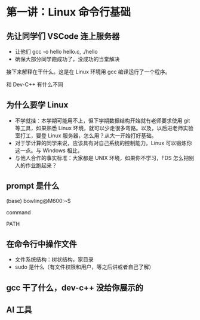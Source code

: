 # 第一讲：Linux 命令行基础

## 先让同学们 VSCode 连上服务器

- 让他们 gcc -o hello hello.c, ./hello
- 确保大部分同学跑成功了，没成功的当堂解决

接下来解释在干什么。这是在 Linux 环境用 gcc 编译运行了一个程序。

和 Dev-C++ 有什么不同

## 为什么要学 Linux

- 不学就挂：本学期可能用不上，但下学期数据结构开始就有老师要求使用 git 等工具，如果熟悉 Linux 环境，就可以少走很多弯路。以及，以后进老师实验室打工，要登 Linux 服务器，怎么用？从大一开始打好基础。
- 对于学计算的同学来说，应该具有对自己系统的控制能力。Linux 可以锻炼你这一点。与 Windows 相比，[](展示一个蓝屏)
- 与他人合作的事实标准：大家都是 UNIX 环境，如果你不学习，FDS 怎么把别人的作业跑起来？

## prompt 是什么

(base) bowling@M600:~$

command 

PATH

## 在命令行中操作文件

- 文件系统结构：树状结构，家目录
- sudo 是什么（有文件权限和用户，等之后讲或者自己了解）

## gcc 干了什么，dev-c++ 没给你展示的

## AI 工具

